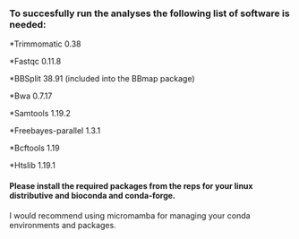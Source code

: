 ### To succesfully run the analyses the following list of software is needed:

*Trimmomatic 0.38

*Fastqc 0.11.8

*BBSplit 38.91 (included into the BBmap package)

*Bwa 0.7.17

*Samtools 1.19.2

*Freebayes-parallel 1.3.1

*Bcftools 1.19

*Htslib  1.19.1

#### Please install the required packages from the reps for your linux distributive and bioconda and conda-forge.
I would recommend using micromamba for managing your conda environments and packages.
